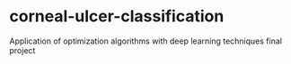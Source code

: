 # corneal-ulcer-classification


Application of optimization algorithms with deep learning techniques final project
